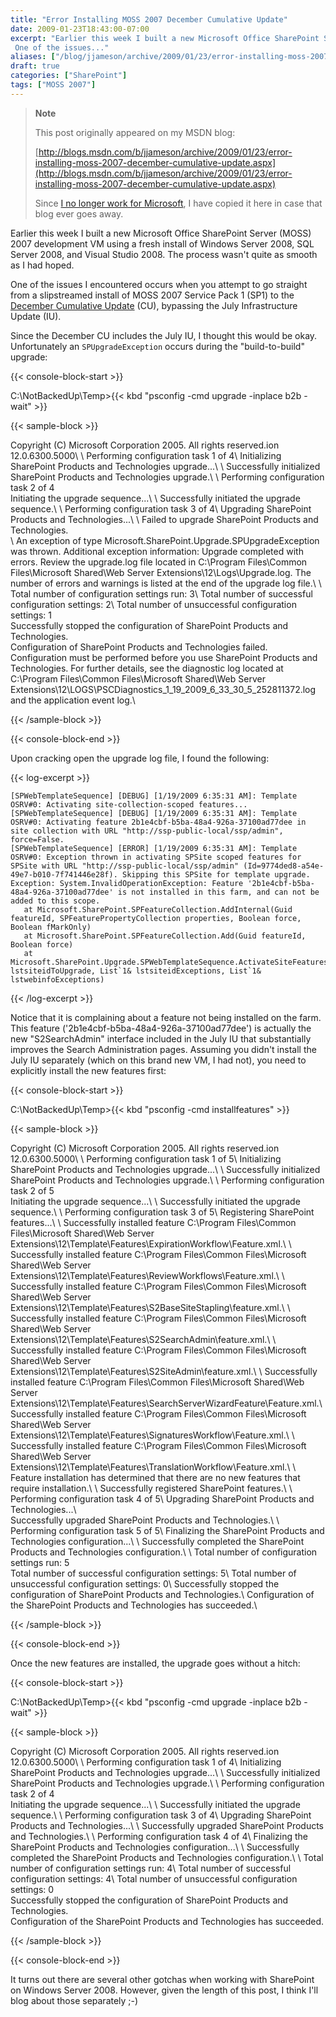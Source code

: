 ```yaml
---
title: "Error Installing MOSS 2007 December Cumulative Update"
date: 2009-01-23T18:43:00-07:00
excerpt: "Earlier this week I built a new Microsoft Office SharePoint Server (MOSS) 2007 development VM using a fresh install of Windows Server 2008, SQL Server 2008, and Visual Studio 2008. The process wasn't quite as smooth as I had hoped. 
 One of the issues..."
aliases: ["/blog/jjameson/archive/2009/01/23/error-installing-moss-2007-december-cumulative-update.aspx"]
draft: true
categories: ["SharePoint"]
tags: ["MOSS 2007"]
---
```


> **Note**
>
> This post originally appeared on my MSDN blog:
>
> [http://blogs.msdn.com/b/jjameson/archive/2009/01/23/error-installing-moss-2007-december-cumulative-update.aspx](http://blogs.msdn.com/b/jjameson/archive/2009/01/23/error-installing-moss-2007-december-cumulative-update.aspx)
>
> Since
> [I no longer work for Microsoft](/blog/jjameson/2011/09/02/last-day-with-microsoft),
> I have copied it here in case that blog ever goes away.

Earlier this week I built a new Microsoft Office SharePoint Server (MOSS) 2007
development VM using a fresh install of Windows Server 2008, SQL Server 2008,
and Visual Studio 2008. The process wasn't quite as smooth as I had hoped.

One of the issues I encountered occurs when you attempt to go straight from a
slipstreamed install of MOSS 2007 Service Pack 1 (SP1) to the
[December Cumulative Update](http://support.microsoft.com/kb/960011) (CU),
bypassing the July Infrastructure Update (IU).

Since the December CU includes the July IU, I thought this would be okay.
Unfortunately an `SPUpgradeException` occurs during the "build-to-build"
upgrade:

{{< console-block-start >}}

C:\NotBackedUp\Temp&gt;{{< kbd "psconfig -cmd upgrade -inplace b2b -wait" >}}

{{< sample-block >}}

Copyright (C) Microsoft Corporation 2005. All rights reserved.ion
12.0.6300.5000\ \ Performing configuration task 1 of 4\ Initializing SharePoint
Products and Technologies upgrade...\ \ Successfully initialized SharePoint
Products and Technologies upgrade.\ \ Performing configuration task 2 of 4\
Initiating the upgrade sequence...\ \ Successfully initiated the upgrade
sequence.\ \ Performing configuration task 3 of 4\ Upgrading SharePoint Products
and Technologies...\ \ Failed to upgrade SharePoint Products and Technologies.\
\ An exception of type Microsoft.SharePoint.Upgrade.SPUpgradeException was
thrown. Additional exception information: Upgrade completed with errors. Review
the upgrade.log file located in C:\Program Files\Common Files\Microsoft
Shared\Web Server Extensions\12\Logs\Upgrade.log. The number of errors and
warnings is listed at the end of the upgrade log file.\ \ Total number of
configuration settings run: 3\ Total number of successful configuration
settings: 2\ Total number of unsuccessful configuration settings: 1\
Successfully stopped the configuration of SharePoint Products and Technologies.\
Configuration of SharePoint Products and Technologies failed. Configuration must
be performed before you use SharePoint Products and Technologies. For further
details, see the diagnostic log located at C:\Program Files\Common
Files\Microsoft Shared\Web Server
Extensions\12\LOGS\PSCDiagnostics\_1\_19\_2009\_6\_33\_30\_5\_252811372.log and
the application event log.\

{{< /sample-block >}}

{{< console-block-end >}}

Upon cracking open the upgrade log file, I found the following:

{{< log-excerpt >}}

```
[SPWebTemplateSequence] [DEBUG] [1/19/2009 6:35:31 AM]: Template OSRV#0: Activating site-collection-scoped features...
[SPWebTemplateSequence] [DEBUG] [1/19/2009 6:35:31 AM]: Template OSRV#0: Activating feature 2b1e4cbf-b5ba-48a4-926a-37100ad77dee in site collection with URL "http://ssp-public-local/ssp/admin", force=False.
[SPWebTemplateSequence] [ERROR] [1/19/2009 6:35:31 AM]: Template OSRV#0: Exception thrown in activating SPSite scoped features for SPSite with URL "http://ssp-public-local/ssp/admin" (Id=9774ded8-a54e-49e7-b010-7f741446e28f). Skipping this SPSite for template upgrade.  Exception: System.InvalidOperationException: Feature '2b1e4cbf-b5ba-48a4-926a-37100ad77dee' is not installed in this farm, and can not be added to this scope.
   at Microsoft.SharePoint.SPFeatureCollection.AddInternal(Guid featureId, SPFeaturePropertyCollection properties, Boolean force, Boolean fMarkOnly)
   at Microsoft.SharePoint.SPFeatureCollection.Add(Guid featureId, Boolean force)
   at Microsoft.SharePoint.Upgrade.SPWebTemplateSequence.ActivateSiteFeatures(List`1 lstsiteidToUpgrade, List`1& lstsiteidExceptions, List`1& lstwebinfoExceptions)
```

{{< /log-excerpt >}}

Notice that it is complaining about a feature not being installed on the farm.
This feature ('2b1e4cbf-b5ba-48a4-926a-37100ad77dee') is actually the new
"S2SearchAdmin" interface included in the July IU that substantially improves
the Search Administration pages. Assuming you didn't install the July IU
separately (which on this brand new VM, I had not), you need to explicitly
install the new features first:

{{< console-block-start >}}

C:\NotBackedUp\Temp&gt;{{< kbd "psconfig -cmd installfeatures" >}}

{{< sample-block >}}

Copyright (C) Microsoft Corporation 2005. All rights reserved.ion
12.0.6300.5000\ \ Performing configuration task 1 of 5\ Initializing SharePoint
Products and Technologies upgrade...\ \ Successfully initialized SharePoint
Products and Technologies upgrade.\ \ Performing configuration task 2 of 5\
Initiating the upgrade sequence...\ \ Successfully initiated the upgrade
sequence.\ \ Performing configuration task 3 of 5\ Registering SharePoint
features...\ \ Successfully installed feature C:\Program Files\Common
Files\Microsoft Shared\Web Server
Extensions\12\Template\Features\ExpirationWorkflow\Feature.xml.\ \ Successfully
installed feature C:\Program Files\Common Files\Microsoft Shared\Web Server
Extensions\12\Template\Features\ReviewWorkflows\Feature.xml.\ \ Successfully
installed feature C:\Program Files\Common Files\Microsoft Shared\Web Server
Extensions\12\Template\Features\S2BaseSiteStapling\feature.xml.\ \ Successfully
installed feature C:\Program Files\Common Files\Microsoft Shared\Web Server
Extensions\12\Template\Features\S2SearchAdmin\feature.xml.\ \ Successfully
installed feature C:\Program Files\Common Files\Microsoft Shared\Web Server
Extensions\12\Template\Features\S2SiteAdmin\feature.xml.\ \ Successfully
installed feature C:\Program Files\Common Files\Microsoft Shared\Web Server
Extensions\12\Template\Features\SearchServerWizardFeature\Feature.xml.\ \
Successfully installed feature C:\Program Files\Common Files\Microsoft
Shared\Web Server
Extensions\12\Template\Features\SignaturesWorkflow\Feature.xml.\ \ Successfully
installed feature C:\Program Files\Common Files\Microsoft Shared\Web Server
Extensions\12\Template\Features\TranslationWorkflow\Feature.xml.\ \ Feature
installation has determined that there are no new features that require
installation.\ \ Successfully registered SharePoint features.\ \ Performing
configuration task 4 of 5\ Upgrading SharePoint Products and Technologies...\ \
Successfully upgraded SharePoint Products and Technologies.\ \ Performing
configuration task 5 of 5\ Finalizing the SharePoint Products and Technologies
configuration...\ \ Successfully completed the SharePoint Products and
Technologies configuration.\ \ Total number of configuration settings run: 5\
Total number of successful configuration settings: 5\ Total number of
unsuccessful configuration settings: 0\ Successfully stopped the configuration
of SharePoint Products and Technologies.\ Configuration of the SharePoint
Products and Technologies has succeeded.\

{{< /sample-block >}}

{{< console-block-end >}}

Once the new features are installed, the upgrade goes without a hitch:

{{< console-block-start >}}

C:\NotBackedUp\Temp&gt;{{< kbd "psconfig -cmd upgrade -inplace b2b -wait" >}}

{{< sample-block >}}

Copyright (C) Microsoft Corporation 2005. All rights reserved.ion
12.0.6300.5000\ \ Performing configuration task 1 of 4\ Initializing SharePoint
Products and Technologies upgrade...\ \ Successfully initialized SharePoint
Products and Technologies upgrade.\ \ Performing configuration task 2 of 4\
Initiating the upgrade sequence...\ \ Successfully initiated the upgrade
sequence.\ \ Performing configuration task 3 of 4\ Upgrading SharePoint Products
and Technologies...\ \ Successfully upgraded SharePoint Products and
Technologies.\ \ Performing configuration task 4 of 4\ Finalizing the SharePoint
Products and Technologies configuration...\ \ Successfully completed the
SharePoint Products and Technologies configuration.\ \ Total number of
configuration settings run: 4\ Total number of successful configuration
settings: 4\ Total number of unsuccessful configuration settings: 0\
Successfully stopped the configuration of SharePoint Products and Technologies.\
Configuration of the SharePoint Products and Technologies has succeeded.

{{< /sample-block >}}

{{< console-block-end >}}

It turns out there are several other gotchas when working with SharePoint on
Windows Server 2008. However, given the length of this post, I think I'll blog
about those separately ;-)

